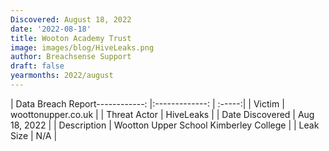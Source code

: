 ```yaml
---
Discovered: August 18, 2022
date: '2022-08-18'
title: Wooton Academy Trust
image: images/blog/HiveLeaks.png
author: Breachsense Support
draft: false
yearmonths: 2022/august
---
```


| Data Breach Report------------:     |:-------------:    | :-----:|
| Victim      | woottonupper.co.uk      | 
| Threat Actor      | HiveLeaks      | 
| Date Discovered      | Aug 18, 2022      | 
| Description      | Wootton Upper School Kimberley College      | 
| Leak Size      | N/A      | 

